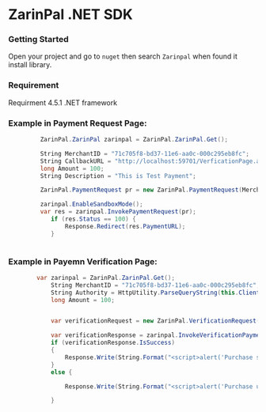 # ZarinPal .NET SDK 


### Getting Started
Open your project and go to `nuget` then search `Zarinpal` when found it install library.

### Requirement
Requirment 4.5.1 .NET framework

### Example in Payment Request Page:
```C#
         ZarinPal.ZarinPal zarinpal = ZarinPal.ZarinPal.Get();

         String MerchantID = "71c705f8-bd37-11e6-aa0c-000c295eb8fc";
         String CallbackURL = "http://localhost:59701/VerficationPage.aspx";
         long Amount = 100;
         String Description = "This is Test Payment";

         ZarinPal.PaymentRequest pr = new ZarinPal.PaymentRequest(MerchantID, Amount, CallbackURL, Description);

         zarinpal.EnableSandboxMode();
         var res = zarinpal.InvokePaymentRequest(pr);
            if (res.Status == 100) {
                Response.Redirect(res.PaymentURL);
            }
          
```


### Example in Payemn Verification Page: 

```C#
        var zarinpal = ZarinPal.ZarinPal.Get();
            String MerchantID = "71c705f8-bd37-11e6-aa0c-000c295eb8fc";
            String Authority = HttpUtility.ParseQueryString(this.ClientQueryString)["Authority"];
            long Amount = 100;


            var verificationRequest = new ZarinPal.VerificationRequest(MerchantID , Amount , Authority);

            var verificationResponse = zarinpal.InvokeVerificationPayment(verificationRequest);
            if (verificationResponse.IsSuccess)
            {
                Response.Write(String.Format("<script>alert('Purchase successfully with ref transaction {0}')</script>", verificationResponse.RefID));
            }
            else {

                Response.Write(String.Format("<script>alert('Purchase unsuccessfully Error code is: {0}')</script>",verificationResponse.Status));

            }
          
```
